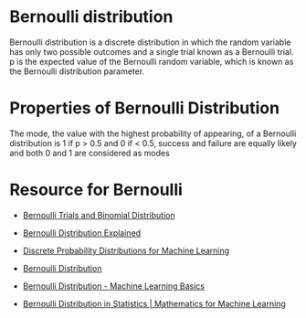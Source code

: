 # Bernoulli distribution
Bernoulli distribution is a discrete distribution in which the random variable has only two possible outcomes and a single trial known as a Bernoulli trial. p is the expected value of the Bernoulli random variable, which is known as the Bernoulli distribution parameter.
 
# Properties of Bernoulli Distribution
The mode, the value with the highest probability of appearing, of a Bernoulli distribution is 1 if p > 0.5 and 0 if < 0.5, success and failure are equally likely and both 0 and 1 are considered as modes

# Resource for Bernoulli
- [Bernoulli Trials and Binomial Distribution](https://www.vedantu.com/maths/bernoulli-trials-and-binomial-distribution)

- [Bernoulli Distribution Explained](https://www.mygreatlearning.com/blog/bernoulli-distribution-explained/)

- [Discrete Probability Distributions for Machine Learning](https://machinelearningmastery.com/discrete-probability-distributions-for-machine-learning/)

- [Bernoulli Distribution](https://deepai.org/machine-learning-glossary-and-terms/bernoulli-distribution)

- [Bernoulli Distribution - Machine Learning Basics](https://youtu.be/h1ub6yy2iqU)

- [Bernoulli Distribution in Statistics | Mathematics for Machine Learning](https://youtu.be/u6t7o14GgK4)